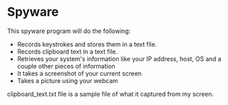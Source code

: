 # Spyware
This spyware program will do the following:
- Records keystrokes and stores them in a text file.
- Records clipboard text in a text file.
- Retrieves your system's information like your IP address, host, OS and a couple other pieces of information
- It takes a screenshot of your current screen
- Takes a picture using your webcam

clipboard_text.txt file is a sample file of what it captured from my screen.
